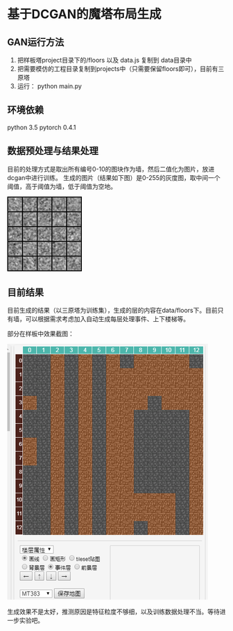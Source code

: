 # 基于DCGAN的魔塔布局生成

## GAN运行方法
1. 把样板塔project目录下的/floors 以及 data.js 复制到 data目录中
2. 把需要模仿的工程目录复制到projects中（只需要保留floors即可），目前有三原塔
3. 运行： python main.py

## 环境依赖
python 3.5
pytorch 0.4.1

## 数据预处理与结果处理

目前的处理方式是取出所有编号0-10的图块作为墙，然后二值化为图片，放进dcgan中进行训练。
生成的图片（结果如下图）是0-255的灰度图，取中间一个阈值，高于阈值为墙，低于阈值为空地。

![](images/0.png)

## 目前结果
目前生成的结果（以三原塔为训练集），生成的层的内容在data/floors下。目前只有墙，可以根据需求考虑加入自动生成每层处理事件、上下楼梯等。


部分在样板中效果截图：

![](images/截图.bmp)



生成效果不是太好，推测原因是特征粒度不够细，以及训练数据处理不当。等待进一步实验吧。



